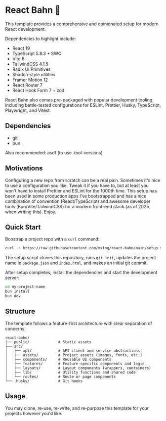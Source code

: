 # React Bahn 🚆

This template provides a comprehensive and opinionated setup for modern React development.

Dependencies to highlight include:

- React 19
- TypeScript 5.8.3 + SWC
- Vite 6
- TailwindCSS 4.1.5
- Radix UI Primitives
- Shadcn-style utilities
- Framer Motion 12
- React Router 7
- React Hook Form 7 + zod

React Bahn also comes pre-packaged with popular development tooling, including battle-tested configurations for ESLint, Prettier, Husky, TypeScript, Playwright, and Vitest.

## Dependencies

- git
- bun

Also recommended: asdf (to use .tool-versions)

## Motivations

Configuring a new repo from scratch can be a real pain. Sometimes it's nice to use a configuration you like. Tweak it if you have to, but at least you won't have to install Prettier and ESLint for the 1000th time. This setup has been used in some production apps I've bootstrapped and has a nice combination of convention (React/TypeScript) and awesome developer tools (Bun/Vite/TailwindCSS) for a modern front-end stack (as of 2025 when writing this). Enjoy.

## Quick Start

Boostrap a project repo with a `curl` command:

```bash
curl -s https://raw.githubusercontent.com/mxfng/react-bahn/main/setup.sh | bash -s my-project-name
```

The setup script clones this repository, runs `git init`, updates the project name in `package.json` and `index.html`, and makes an initial git commit.

After setup completes, install the dependencies and start the development server:

```bash
cd my-project-name
bun install
bun dev
```

## Structure

The template follows a feature-first architecture with clear separation of concerns:

```
react-bahn/
├── public/             # Static assets
├── src/
│   ├── api/            # API client and service abstractions
│   ├── assets/         # Project assets (images, fonts, etc.)
│   ├── components/     # Reusable UI components
│   ├── features/       # Feature-specific components and logic
│   ├── layouts/        # Layout components (wrappers, containers)
│   ├── lib/            # Utility functions and shared code
│   └── routes/         # Route or page components
└── .husky/             # Git hooks
```

## Usage

You may clone, re-use, re-write, and re-purpose this template for your projects however you'd like.
